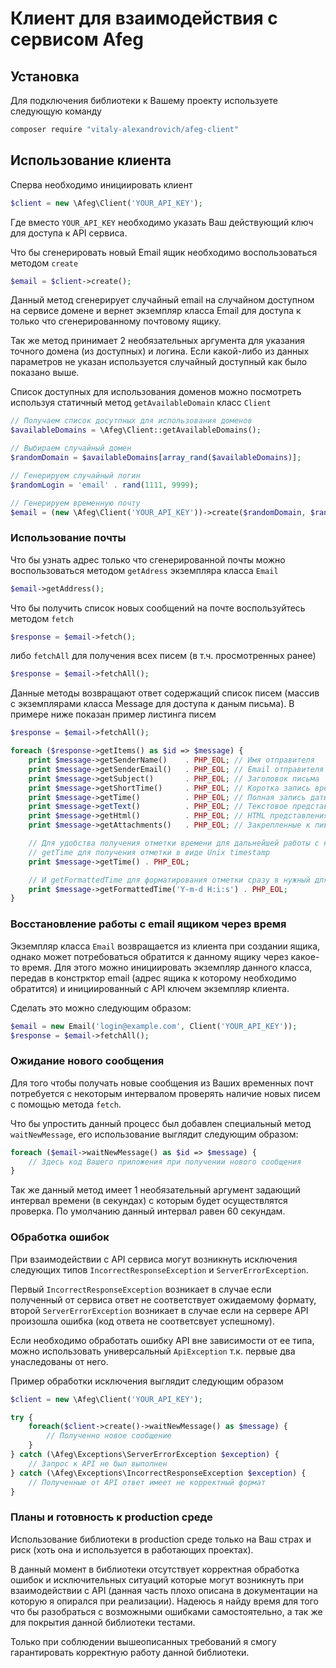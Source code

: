 # Клиент для взаимодействия с сервисом Afeg

## Установка
Для подключения библиотеки к Вашему проекту используете следующую команду
```bash
composer require "vitaly-alexandrovich/afeg-client"
```

## Использование клиента
Сперва необходимо инициировать клиент
```php
$client = new \Afeg\Client('YOUR_API_KEY');
```
Где вместо `YOUR_API_KEY` необходимо указать Ваш действующий ключ для доступа к API сервиса. 

Что бы сгенерировать новый Email ящик необходимо воспользоваться методом `create`
```php
$email = $client->create(); 
```
Данный метод сгенерирует случайный email на случайном доступном на сервисе домене и вернет экземпляр класса Email 
для доступа к только что сгенерированному почтовому ящику.

Так же метод принимает 2 необязательных аргумента для указания точного домена (из доступных) и логина.
Если какой-либо из данных параметров не указан используется случайный доступный как было показано выше.

Список доступных для использования доменов можно посмотреть используя статичный метод `getAvailableDomain` класс `Client`
```php
// Получаем список досутпных для использования доменов
$availableDomains = \Afeg\Client::getAvailableDomains();

// Выбираем случайный домен
$randomDomain = $availableDomains[array_rand($availableDomains)];

// Генерируем случайный логин
$randomLogin = 'email' . rand(1111, 9999);

// Генерируем временную почту 
$email = (new \Afeg\Client('YOUR_API_KEY'))->create($randomDomain, $randomLogin);
```

### Использование почты
Что бы узнать адрес только что сгенерированной почты можно воспользоваться методом `getAdress` экземпляра класса `Email`
```php
$email->getAddress();
```

Что бы получить список новых сообщений на почте воспользуйтесь методом `fetch`
```php
$response = $email->fetch();
```
либо `fetchAll` для получения всех писем (в т.ч. просмотренных ранее)
```php
$response = $email->fetchAll();
```

Данные методы возвращают ответ содержащий список писем (массив с экземплярами класса Message для доступа к даным письма).
В примере ниже показан пример листинга писем
```php
$response = $email->fetchAll();

foreach ($response->getItems() as $id => $message) {
    print $message->getSenderName()    . PHP_EOL; // Имя отправителя
    print $message->getSenderEmail()   . PHP_EOL; // Email отправителя
    print $message->getSubject()       . PHP_EOL; // Заголовок письма
    print $message->getShortTime()     . PHP_EOL; // Коротка запись времени получения
    print $message->getTime()          . PHP_EOL; // Полная запись даты и времени получения письма
    print $message->getText()          . PHP_EOL; // Текстовое представление содержимого письма
    print $message->getHtml()          . PHP_EOL; // HTML представления содержимого письма
    print $message->getAttachments()   . PHP_EOL; // Закрепленные к пиьсму файлы

    // Для удобства получения отметки времени для дальнейшей работы с ней реализованы 2 доп. метода
    // getTime для получения отметки в виде Unix timestamp 
    print $message->getTime() . PHP_EOL; 

    // И getFormattedTime для форматирования отметки сразу в нужный для дальнейшей работы формат
    print $message->getFormattedTime('Y-m-d H:i:s') . PHP_EOL; 
}
```

### Восстановление работы с email ящиком через время
Экземпляр класса `Email` возвращается из клиента при создании ящика, однако может потребоваться обратится к данному ящику через какое-то время.
Для этого можно инициировать экземпляр данного класса, передав в констрктор email (адрес ящика к которому необходимо обратится) и инициированный с API ключем экземпляр клиента.

Сделать это можно следующим образом:
```php 
$email = new Email('login@example.com', Client('YOUR_API_KEY'));
$response = $email->fetchAll();
```

### Ожидание нового сообщения
Для того чтобы получать новые сообщения из Ваших временных почт потребуется с некоторым интервалом проверять наличие новых писем с помощью метода `fetch`. 

Что бы упростить данный процесс был добавлен специальный метод `waitNewMessage`, его использование выглядит следующим образом:
```php
foreach ($email->waitNewMessage() as $id => $message) {
    // Здесь код Вашего приложения при получении нового сообщения
}
```

Так же данный метод имеет 1 необязательный аргумент задающий интервал времени (в секундах) с которым будет осуществлятся проверка. 
По умолчанию данный интервал равен 60 секундам.

### Обработка ошибок
При взаимодействии с API сервиса могут возникнуть исключения следующих типов `IncorrectResponseException` и `ServerErrorException`.

Первый `IncorrectResponseException` возникает в случае если полученный от сервиса ответ не соответствует ожидаемому формату, 
второй `ServerErrorException` возникает в случае если на сервере API произошла ошибка (код ответа не соответсвует успешному).

Если необходимо обработать ошибку API вне зависимости от ее типа, можно использовать универсальный `ApiException` т.к. первые два унаследованы от него. 

Пример обработки исключения выглядит следующим образом
```php
$client = new \Afeg\Client('YOUR_API_KEY');

try {
    foreach($client->create()->waitNewMessage() as $message) {
        // Полученно новое сообщение
    }
} catch (\Afeg\Exceptions\ServerErrorException $exception) { 
    // Запрос к API не был выполнен
} catch (\Afeg\Exceptions\IncorrectResponseException $exception) { 
    // Полученные от API ответ имеет не корректный формат
}
```

### Планы и готовность к production среде
Использование библиотеки в production среде только на Ваш страх и риск (хоть она и используется в работающих проектах). 

В данный момент в библиотеки отсутствует корректная обработка ошибок и исключительных ситуаций которые могут возникнуть при взаимодействии с API (данная часть плохо описана в документации на которую я опирался при реализации). 
Надеюсь я найду время для того что бы разобраться с возможными ошибками самостоятельно, а так же для покрытия данной библиотеки тестами. 

Только при соблюдении вышеописанных требований я смогу гарантировать корректную работу данной библиотеки. 